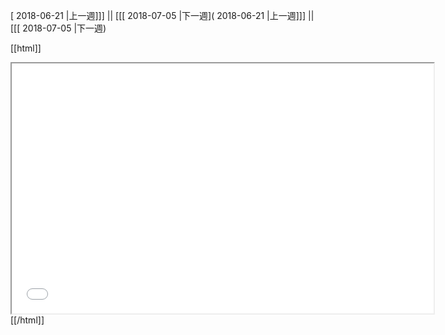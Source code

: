 [ 2018-06-21 |上一週]]] || [[[ 2018-07-05 |下一週]( 2018-06-21 |上一週]]] || [[[ 2018-07-05 |下一週)



[[html]]
<iframe src='<http://pad.hackingthursday.org>  ?showControls=true&showChat=true&showLineNumbers=true&useMonospaceFont=false' width=675 height=400></iframe>
[[/html]]